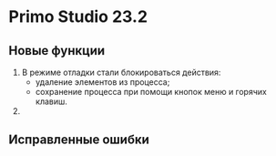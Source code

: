 # Primo Studio 23.2

## Новые функции

1. В режиме отладки стали блокироваться действия:
   * удаление элементов из процесса; 
   * сохранение процесса при помощи кнопок меню и горячих клавиш.
2. 

## Исправленные ошибки
